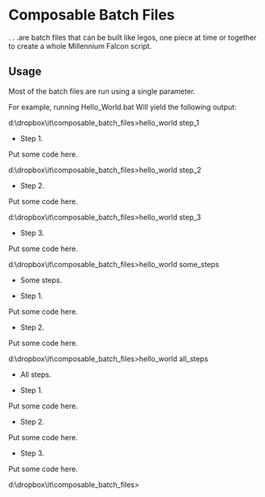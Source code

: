 # Composable Batch Files

. . .are batch files that can be built like legos, one piece at time or together to create a whole Millennium Falcon script.

## Usage

Most of the batch files are run using a single parameter.

For example, running Hello_World.bat Will yield the following output:


d:\dropbox\it\composable_batch_files>hello_world step_1

* Step 1.

Put some code here.

d:\dropbox\it\composable_batch_files>hello_world step_2

* Step 2.

Put some code here.

d:\dropbox\it\composable_batch_files>hello_world step_3

* Step 3.

Put some code here.

d:\dropbox\it\composable_batch_files>hello_world some_steps

* Some steps.

* Step 1.

Put some code here.

* Step 2.

Put some code here.

d:\dropbox\it\composable_batch_files>hello_world all_steps

* All steps.

* Step 1.

Put some code here.

* Step 2.

Put some code here.

* Step 3.

Put some code here.

d:\dropbox\it\composable_batch_files>
